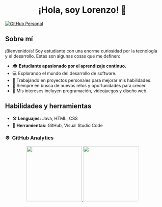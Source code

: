 <div align="center">
  <h1 align="center">¡Hola, soy Lorenzo! 👋</h1>
</div>

[![GitHub Personal](https://img.shields.io/github/followers/loreennzzo016?style=social)](https://github.com/loreennzzo016)

## Sobre mí

¡Bienvenido/a! Soy estudiante con una enorme curiosidad por la tecnología y el desarrollo. Estas son algunas cosas que me definen:
- 🎓 **Estudiante apasionado por el aprendizaje continuo.**
- 💻 Explorando el mundo del desarrollo de software.
- 🚀 Trabajando en proyectos personales para mejorar mis habilidades.
- 🌱 Siempre en busca de nuevos retos y oportunidades para crecer.
- 🎯 Mis intereses incluyen programación, videojuegos y diseño web.

## Habilidades y herramientas
- 🛠️ **Lenguajes:** Java, HTML, CSS
- 🔧 **Herramientas:** GitHub, Visual Studio Code

### ⚙️ &nbsp;GitHub Analytics

<p align="center">
<a href="https://github.com/loreennzzo016">
  <img height="180em" src="https://github-readme-stats-eight-theta.vercel.app/api?username=Lorenzo-JGV&show_icons=true&theme=algolia&include_all_commits=true&count_private=true"/>
  <img height="180em" src="https://github-readme-stats-eight-theta.vercel.app/api/top-langs/?username=Lorenzo-JGV&layout=compact&langs_count=8&theme=algolia"/>
</a>
</p>
